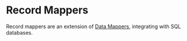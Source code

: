 Record Mappers
==

Record mappers are an extension of [Data Mappers](/docs/mappers/datamapper),
integrating with SQL databases.
